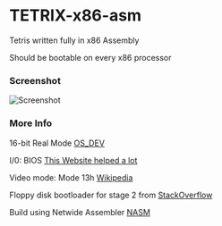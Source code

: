 # TETRIX-x86-asm

Tetris written fully in x86 Assembly

Should be bootable on every x86 processor

### Screenshot
![Screenshot](docs/assets/screenshot.png)

### More Info

16-bit Real Mode [OS_DEV](https://wiki.osdev.org/Real_Mode)

I/0: BIOS [This Website helped a lot](http://vitaly_filatov.tripod.com/ng/asm/asm_001.html)

Video mode: Mode 13h [Wikipedia](https://en.wikipedia.org/wiki/Mode_13h)

Floppy disk bootloader for stage 2 from [StackOverflow](https://stackoverflow.com/a/53860401/1200773)

Build using Netwide Assembler [NASM](https://www.nasm.us/)
